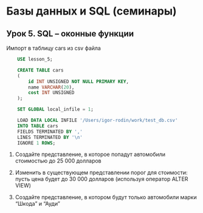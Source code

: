 # Базы данных и SQL (семинары)

## Урок 5. SQL – оконные функции

Импорт в таблицу cars из csv файла

```sql
    USE lesson_5;

    CREATE TABLE cars
    (
        id INT UNSIGNED NOT NULL PRIMARY KEY,
        name VARCHAR(20),
        cost INT UNSIGNED
    );

    SET GLOBAL local_infile = 1;

    LOAD DATA LOCAL INFILE '/Users/igor-rodin/work/test_db.csv'
    INTO TABLE cars
    FIELDS TERMINATED BY ','
    LINES TERMINATED BY '\n'
    IGNORE 1 ROWS;
```

1. Создайте представление, в которое попадут автомобили стоимостью  до 25 000 долларов



2. Изменить в существующем представлении порог для стоимости: пусть цена будет до 30 000 долларов (используя оператор ALTER VIEW)

3. Создайте представление, в котором будут только автомобили марки “Шкода” и “Ауди”
